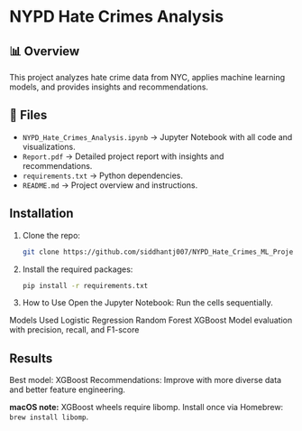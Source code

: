 # NYPD Hate Crimes Analysis

## 📊 Overview
This project analyzes hate crime data from NYC, applies machine learning models, and provides insights and recommendations.

## 📁 Files
- `NYPD_Hate_Crimes_Analysis.ipynb` → Jupyter Notebook with all code and visualizations.
- `Report.pdf` → Detailed project report with insights and recommendations.
- `requirements.txt` → Python dependencies.
- `README.md` → Project overview and instructions.

## Installation
1. Clone the repo:
   ```bash
   git clone https://github.com/siddhantj007/NYPD_Hate_Crimes_ML_Project.git

2. Install the required packages:
   ```bash
   pip install -r requirements.txt

3. How to Use
Open the Jupyter Notebook:
Run the cells sequentially.

Models Used
Logistic Regression
Random Forest
XGBoost
Model evaluation with precision, recall, and F1-score

## Results
Best model: XGBoost
Recommendations: Improve with more diverse data and better feature engineering.

**macOS note:** XGBoost wheels require libomp.
Install once via Homebrew: `brew install libomp`.
